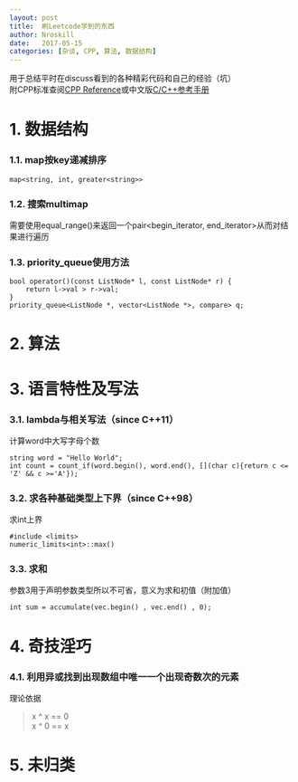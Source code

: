 ```yaml
---
layout: post
title:  刷Leetcode学到的东西
author: Nroskill
date:   2017-05-15
categories: [杂谈, CPP, 算法, 数据结构]
---
```

用于总结平时在discuss看到的各种精彩代码和自己的经验（坑）  
附CPP标准查阅[CPP Reference](http://www.cplusplus.com/reference/)或中文版[C/C++参考手册](http://zh.cppreference.com/w/%E9%A6%96%E9%A1%B5)

# 1. 数据结构

### 1.1. map按key递减排序

```
map<string, int, greater<string>>
```

### 1.2. 搜索multimap

需要使用equal_range()来返回一个pair<begin_iterator, end_iterator>从而对结果进行遍历

### 1.3. priority_queue使用方法

```
bool operator()(const ListNode* l, const ListNode* r) {
    return l->val > r->val;
}
priority_queue<ListNode *, vector<ListNode *>, compare> q;
```

# 2. 算法

# 3. 语言特性及写法

### 3.1. lambda与相关写法（since C++11）

计算word中大写字母个数

```
string word = "Hello World";
int count = count_if(word.begin(), word.end(), [](char c){return c <= 'Z' && c >='A'});
```

### 3.2. 求各种基础类型上下界（since C++98）

求int上界

```
#include <limits>
numeric_limits<int>::max()
```

### 3.3. 求和

参数3用于声明参数类型所以不可省，意义为求和初值（附加值）

```
int sum = accumulate(vec.begin() , vec.end() , 0);
```

# 4. 奇技淫巧

### 4.1. 利用异或找到出现数组中唯一一个出现奇数次的元素

理论依据  

> x ^ x == 0  
> x ^ 0 == x

# 5. 未归类